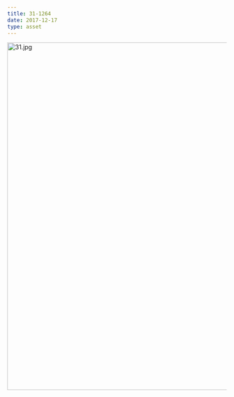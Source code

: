 ```yaml
---
title: 31-1264
date: 2017-12-17
type: asset
---
```

<img src="http://ccnmtl.columbia.edu/projects/histologylab/assets/images/31.jpg" width="800" alt="31.jpg" style="margin: 0;padding: 0;border: 0;">